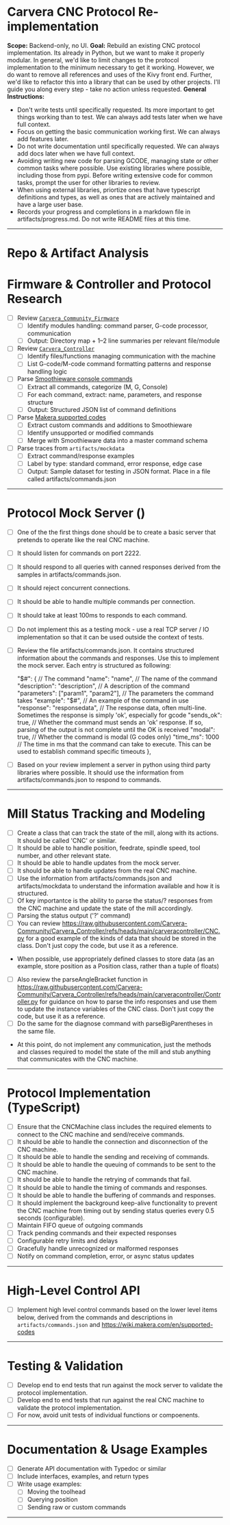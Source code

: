 # Carvera CNC Protocol Re-implementation

**Scope:** Backend-only, no UI.
**Goal:** Rebuild an existing CNC protocol implementation. Its already in Python, but we want to make it properly modular. In general, we'd like to limit changes to the protocol implementation to the minimum necessary to get it working. However, we do want to remove all references and uses of the Kivy front end. Further, we'd like to refactor this into a library that can be used by other projects. I'll guide you along every step - take no action unless requested.
**General Instructions:**

- Don't write tests until specifically requested. Its more important to get things working than to test. We can always add tests later when we have full context.
- Focus on getting the basic communication working first. We can always add features later.
- Do not write documentation until specifically requested. We can always add docs later when we have full context.
- Avoiding writing new code for parsing GCODE, managing state or other common tasks where possible. Use existing libraries where possible, including those from pypi. Before writing extensive code for common tasks, prompt the user for other libraries to review.
- When using external libraries, priortize ones that have typescript definitions and types, as well as ones that are actively maintained and have a large user base.
- Records your progress and completions in a markdown file in artifacts/progress.md. Do not write README files at this time.

---

# Repo & Artifact Analysis

# Firmware & Controller and Protocol Research

- [ ] Review [`Carvera_Community_Firmware`](https://github.com/Carvera-Community/Carvera_Community_Firmware)
  - [ ] Identify modules handling: command parser, G-code processor, communication
  - [ ] Output: Directory map + 1–2 line summaries per relevant file/module
- [ ] Review [`Carvera_Controller`](https://github.com/Carvera-Community/Carvera_Controller)
  - [ ] Identify files/functions managing communication with the machine
  - [ ] List G-code/M-code command formatting patterns and response handling logic
- [ ] Parse [Smoothieware console commands](https://smoothieware.org/console-commands)
  - [ ] Extract all commands, categorize (M, G, Console)
  - [ ] For each command, extract: name, parameters, and response structure
  - [ ] Output: Structured JSON list of command definitions
- [ ] Parse [Makera supported codes](https://wiki.makera.com/en/supported-codes)
  - [ ] Extract custom commands and additions to Smoothieware
  - [ ] Identify unsupported or modified commands
  - [ ] Merge with Smoothieware data into a master command schema
- [ ] Parse traces from `artifacts/mockdata`
  - [ ] Extract command/response examples
  - [ ] Label by type: standard command, error response, edge case
  - [ ] Output: Sample dataset for testing in JSON format. Place in a file called artifacts/commands.json

---

# Protocol Mock Server ()

- [ ] One of the the first things done should be to create a basic server that pretends to operate like the real CNC machine.
- [ ] It should listen for commands on port 2222.
- [ ] It should respond to all queries with canned responses derived from the samples in artifacts/commands.json.
- [ ] It should reject concurrent connections.
- [ ] It should be able to handle multiple commands per connection.
- [ ] It should take at least 100ms to responds to each command.
- [ ] Do not implement this as a testing mock - use a real TCP server / IO implementation so that it can be used outside the context of tests.
- [ ] Review the file artifacts/commands.json. It contains structured information about the commands and responses. Use this to implement the mock server. Each entry is structured as following:

  "$#": { // The command
      "name": "name", // The name of the command
      "description": "description", // A description of the command
      "parameters": ["param1", "param2"], // The parameters the command takes
      "example": "$#", // An example of the command in use
  "response": "responsedata", // The response data, often multi-line. Sometimes the response is simply 'ok', especially for gcode
  "sends_ok": true, // Whether the command must sends an 'ok' response. If so, parsing of the output is not complete until the OK is received
  "modal": true, // Whether the command is modal (G codes only)
  "time_ms": 1000 // The time in ms that the command can take to execute. This can be used to establish command specific timeouts
  },

- [ ] Based on your review implement a server in python using third party libraries where possible. It should use the information from artifacts/commands.json to respond to commands.

---

# Mill Status Tracking and Modeling

- [ ] Create a class that can track the state of the mill, along with its actions. It should be called 'CNC' or similar.
- [ ] It should be able to handle position, feedrate, spindle speed, tool number, and other relevant state.
- [ ] It should be able to handle updates from the mock server.
- [ ] It should be able to handle updates from the real CNC machine.
- [ ] Use the information from artifacts/commands.json and artifacts/mockdata to understand the information available and how it is structured.
- [ ] Of key importantce is the ability to parse the status/? responses from the CNC machine and update the state of the mill accordingly.
- [  ] Parsing the status output ('?' command)
- [ ] You can review https://raw.githubusercontent.com/Carvera-Community/Carvera_Controller/refs/heads/main/carveracontroller/CNC.py for a good example of the kinds of data that should be stored in the class.   Don't just copy the code, but use it as a reference.
- When possible, use appropriately defined classes to store data (as an example, store position as a Position class, rather than a tuple of floats)
- [ ] Also review the parseAngleBracket function in https://raw.githubusercontent.com/Carvera-Community/Carvera_Controller/refs/heads/main/carveracontroller/Controller.py for guidance on how to parse the info responses and use them to update the instance variables of the CNC class.   Don't just copy the code, but use it as a reference.
- [ ] Do the same for the diagnose command with parseBigParentheses in the same file.
- At this point, do not implement any communication, just the methods and classes required to model the state of the mill and stub anything that communicates with the CNC machine.

---

# Protocol Implementation (TypeScript)

- [ ] Ensure that the CNCMachine class includes the required elements to connect to the CNC machine and send/receive commands.
- [ ] It should be able to handle the connection and disconnection of the CNC machine.
- [ ] It should be able to handle the sending and receiving of commands.
- [ ] It should be able to handle the queuing of commands to be sent to the CNC machine.
- [ ] It should be able to handle the retrying of commands that fail.
- [ ] It should be able to handle the timing of commands and responses.
- [ ] It should be able to handle the buffering of commands and responses.
- [ ] It should implement the background keep-alive functionality to prevent the CNC machine from timing out by sending status queries every 0.5 seconds (configurable).
- [ ] Maintain FIFO queue of outgoing commands
- [ ] Track pending commands and their expected responses
- [ ] Configurable retry limits and delays
- [ ] Gracefully handle unrecognized or malformed responses
- [ ] Notify on command completion, error, or async status updates

---

# High-Level Control API

- [ ] Implement high level control commands based on the lower level items below, derived from the commands and descriptions in `artifacts/commands.json` and https://wiki.makera.com/en/supported-codes

---

# Testing & Validation

- [ ] Develop end to end tests that run against the mock server to validate the protocol implementation.
- [ ] Develop end to end tests that run against the real CNC machine to validate the protocol implementation.
- [ ] For now, avoid unit tests of individual functions or compoenents.

---

# Documentation & Usage Examples

- [ ] Generate API documentation with Typedoc or similar
- [ ] Include interfaces, examples, and return types
- [ ] Write usage examples:
  - [ ] Moving the toolhead
  - [ ] Querying position
  - [ ] Sending raw or custom commands

---
